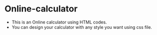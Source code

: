 # Online-calculator

- This is an Online calculator using HTML codes.
- You can design your calculator with any style you want using css file.
